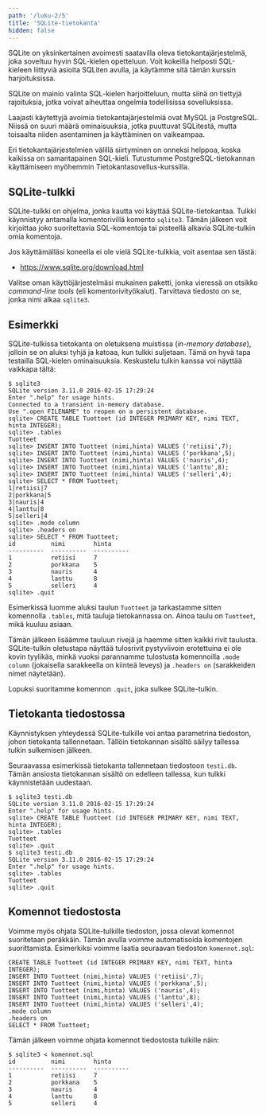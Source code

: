 ```yaml
---
path: '/luku-2/5'
title: 'SQLite-tietokanta'
hidden: false
---
```


SQLite on yksinkertainen avoimesti saatavilla oleva tietokantajärjestelmä,
joka soveltuu hyvin SQL-kielen opetteluun.
Voit kokeilla helposti SQL-kieleen
liittyviä asioita SQLiten avulla,
ja käytämme sitä tämän kurssin harjoituksissa.

<text-box variant='hint' name='Tietokantajärjestelmät'>

SQLite on mainio valinta SQL-kielen harjoitteluun,
mutta siinä on tiettyjä rajoituksia,
jotka voivat aiheuttaa ongelmia todellisissa sovelluksissa.

Laajasti käytettyjä avoimia tietokantajärjestelmiä ovat
MySQL ja PostgreSQL.
Niissä on suuri määrä ominaisuuksia,
jotka puuttuvat SQLitestä,
mutta toisaalta niiden asentaminen ja käyttäminen
on vaikeampaa.

Eri tietokantajärjestelmien välillä siirtyminen on onneksi helppoa,
koska kaikissa on samantapainen SQL-kieli.
Tutustumme PostgreSQL-tietokannan käyttämiseen
myöhemmin Tietokantasovellus-kurssilla.

</text-box>

## SQLite-tulkki

SQLite-tulkki on ohjelma, jonka kautta voi käyttää
SQLite-tietokantaa.
Tulkki käynnistyy antamalla komentorivillä komento `sqlite3`.
Tämän jälkeen voit kirjoittaa joko suoritettavia SQL-komentoja tai
pisteellä alkavia SQLite-tulkin omia komentoja.

Jos käyttämälläsi koneella ei ole vielä SQLite-tulkkia,
voit asentaa sen tästä:

* https://www.sqlite.org/download.html

Valitse oman käyttöjärjestelmäsi mukainen paketti,
jonka vieressä on otsikko _command-line tools_
(eli komentorivityökalut).
Tarvittava tiedosto on se, jonka nimi alkaa `sqlite3`.

## Esimerkki

SQLite-tulkissa tietokanta on oletuksena muistissa
(_in-memory database_),
jolloin se on aluksi tyhjä ja katoaa,
kun tulkki suljetaan.
Tämä on hyvä tapa testailla SQL-kielen ominaisuuksia.
Keskustelu tulkin kanssa voi näyttää vaikkapa tältä:

```x
$ sqlite3
SQLite version 3.11.0 2016-02-15 17:29:24
Enter ".help" for usage hints.
Connected to a transient in-memory database.
Use ".open FILENAME" to reopen on a persistent database.
sqlite> CREATE TABLE Tuotteet (id INTEGER PRIMARY KEY, nimi TEXT, hinta INTEGER);
sqlite> .tables
Tuotteet
sqlite> INSERT INTO Tuotteet (nimi,hinta) VALUES ('retiisi',7);
sqlite> INSERT INTO Tuotteet (nimi,hinta) VALUES ('porkkana',5);
sqlite> INSERT INTO Tuotteet (nimi,hinta) VALUES ('nauris',4);
sqlite> INSERT INTO Tuotteet (nimi,hinta) VALUES ('lanttu',8);
sqlite> INSERT INTO Tuotteet (nimi,hinta) VALUES ('selleri',4);
sqlite> SELECT * FROM Tuotteet;
1|retiisi|7
2|porkkana|5
3|nauris|4
4|lanttu|8
5|selleri|4
sqlite> .mode column
sqlite> .headers on
sqlite> SELECT * FROM Tuotteet;
id          nimi        hinta     
----------  ----------  ----------
1           retiisi     7         
2           porkkana    5         
3           nauris      4         
4           lanttu      8         
5           selleri     4         
sqlite> .quit
```

Esimerkissä luomme aluksi taulun `Tuotteet`
ja tarkastamme sitten komennolla `.tables`,
mitä tauluja tietokannassa on.
Ainoa taulu on `Tuotteet`, mikä kuuluu asiaan.

Tämän jälkeen lisäämme tauluun rivejä
ja haemme sitten kaikki rivit taulusta.
SQLite-tulkin oletustapa näyttää tulosrivit pystyviivoin erotettuina
ei ole kovin tyylikäs,
minkä vuoksi parannamme tulostusta komennoilla
`.mode column` (jokaisella sarakkeella on kiinteä leveys) ja
`.headers on` (sarakkeiden nimet näytetään).

Lopuksi suoritamme komennon `.quit`, joka sulkee SQLite-tulkin.

## Tietokanta tiedostossa

Käynnistyksen yhteydessä SQLite-tulkille voi antaa parametrina tiedoston,
johon tietokanta tallennetaan.
Tällöin tietokannan sisältö säilyy tallessa tulkin sulkemisen jälkeen.

Seuraavassa esimerkissä tietokanta tallennetaan
tiedostoon `testi.db`.
Tämän ansiosta tietokannan sisältö on edelleen tallessa,
kun tulkki käynnistetään uudestaan.

```x
$ sqlite3 testi.db
SQLite version 3.11.0 2016-02-15 17:29:24
Enter ".help" for usage hints.
sqlite> CREATE TABLE Tuotteet (id INTEGER PRIMARY KEY, nimi TEXT, hinta INTEGER);
sqlite> .tables
Tuotteet
sqlite> .quit
$ sqlite3 testi.db
SQLite version 3.11.0 2016-02-15 17:29:24
Enter ".help" for usage hints.
sqlite> .tables
Tuotteet
sqlite> .quit
```

## Komennot tiedostosta

Voimme myös ohjata SQLite-tulkille tiedoston,
jossa olevat komennot suoritetaan peräkkäin.
Tämän avulla voimme automatisoida komentojen suorittamista.
Esimerkiksi voimme laatia seuraavan tiedoston `komennot.sql`:

```x
CREATE TABLE Tuotteet (id INTEGER PRIMARY KEY, nimi TEXT, hinta INTEGER);
INSERT INTO Tuotteet (nimi,hinta) VALUES ('retiisi',7);
INSERT INTO Tuotteet (nimi,hinta) VALUES ('porkkana',5);
INSERT INTO Tuotteet (nimi,hinta) VALUES ('nauris',4);
INSERT INTO Tuotteet (nimi,hinta) VALUES ('lanttu',8);
INSERT INTO Tuotteet (nimi,hinta) VALUES ('selleri',4);
.mode column
.headers on
SELECT * FROM Tuotteet;
```

Tämän jälkeen voimme ohjata komennot tiedostosta tulkille näin:

```x
$ sqlite3 < komennot.sql
id          nimi        hinta     
----------  ----------  ----------
1           retiisi     7         
2           porkkana    5         
3           nauris      4         
4           lanttu      8         
5           selleri     4         
```
